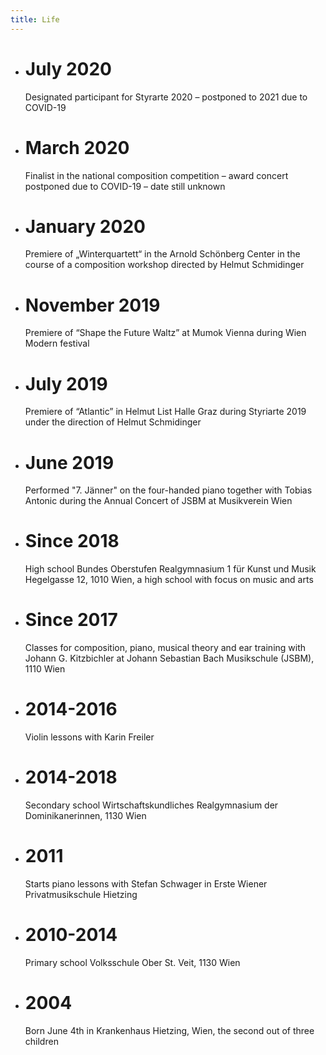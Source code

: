 ```yaml
---
title: Life
---
```


-	# July 2020
	Designated participant for Styrarte 2020 – postponed to 2021 due to COVID-19

-	# March 2020
	Finalist in the national composition competition – award concert postponed due to COVID-19 – date still unknown

-	# January 2020
	Premiere of „Winterquartett“ in the Arnold Schönberg Center in the course of a composition workshop directed by Helmut Schmidinger

-	# November 2019
	Premiere of “Shape the Future Waltz” at Mumok Vienna during Wien Modern festival

-	# July 2019
	Premiere of “Atlantic” in Helmut List Halle Graz during Styriarte 2019 under the direction of Helmut Schmidinger

-	# June 2019
	Performed "7. Jänner" on the four-handed piano together with Tobias Antonic during the Annual Concert of JSBM at Musikverein Wien

-	# Since 2018
	High school Bundes Oberstufen Realgymnasium 1 für Kunst und Musik Hegelgasse 12, 1010 Wien, a high school with focus on music and arts

-	# Since 2017
	Classes for composition, piano, musical theory and ear training with Johann G. Kitzbichler at Johann Sebastian Bach Musikschule (JSBM), 1110 Wien

-	# 2014-2016
	Violin lessons with Karin Freiler

-	# 2014-2018
	Secondary school Wirtschaftskundliches Realgymnasium der Dominikanerinnen, 1130 Wien

-	# 2011
	Starts piano lessons with Stefan Schwager in Erste Wiener Privatmusikschule Hietzing

-	# 2010-2014
	Primary school Volksschule Ober St. Veit, 1130 Wien

-	# 2004
	Born June 4th in Krankenhaus Hietzing, Wien, the second out of three children
